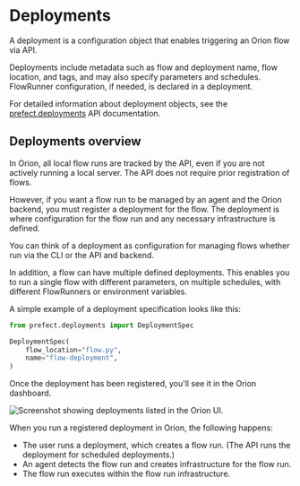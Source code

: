 # Deployments

A deployment is a configuration object that enables triggering an Orion flow via API. 

Deployments include metadata such as flow and deployment name, flow location, and tags, and may also specify parameters and schedules. FlowRunner configuration, if needed, is declared in a deployment.

For detailed information about deployment objects, see the [prefect.deployments](/api-ref/prefect/deployments/) API documentation.

## Deployments overview

In Orion, all local flow runs are tracked by the API, even if you are not actively running a local server. The API does not require prior registration of flows. 

However, if you want a flow run to be managed by an agent and the Orion backend, you must register a deployment for the flow. The deployment is where configuration for the flow run and any necessary infrastructure is defined. 

You can think of a deployment as configuration for managing flows whether run via the CLI or the API and backend.

In addition, a flow can have multiple defined deployments. This enables you to run a single flow with different parameters, on multiple schedules, with different FlowRunners or environment variables. 

A simple example of a deployment specification looks like this:

```python
from prefect.deployments import DeploymentSpec

DeploymentSpec(
    flow_location="flow.py",
    name="flow-deployment", 
)
```

Once the deployment has been registered, you'll see it in the Orion dashboard.

![Screenshot showing deployments listed in the Orion UI.](/img/concepts/deployments.png)

When you run a registered deployment in Orion, the following happens:

- The user runs a deployment, which creates a flow run. (The API runs the deployment for scheduled deployments.)
- An agent detects the flow run and creates infrastructure for the flow run.
- The flow run executes within the flow run infrastructure.

